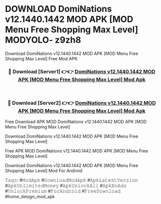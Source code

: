 # DOWNLOAD DomiNations v12.1440.1442 MOD APK [MOD Menu Free Shopping Max Level] MODYOLO- z9zh8
Download DomiNations v12.1440.1442 MOD APK [MOD Menu Free Shopping Max Level] Free Mod APK

<div align="center">
<h3>🔴 Download [Server1] 👉👉 <a href="https://apk-comot.site?title=DomiNations_v12.1440.1442_MOD_APK_[MOD_Menu_Free_Shopping_Max_Level]">DomiNations v12.1440.1442 MOD APK [MOD Menu Free Shopping Max Level] Mod Apk</a></h3><br>

<h3>🔴 Download [Server2] 👉👉 <a href="https://apk-comot.site?title=DomiNations_v12.1440.1442_MOD_APK_[MOD_Menu_Free_Shopping_Max_Level]">DomiNations v12.1440.1442 MOD APK [MOD Menu Free Shopping Max Level] Mod Apk</a></h3>
</div>


Free Download APK MOD DomiNations v12.1440.1442 MOD APK [MOD Menu Free Shopping Max Level]

Download DomiNations v12.1440.1442 MOD APK [MOD Menu Free Shopping Max Level] 

Free APK MOD DomiNations v12.1440.1442 MOD APK [MOD Menu Free Shopping Max Level] 

Download DomiNations v12.1440.1442 MOD APK [MOD Menu Free Shopping Max Level] Mod For Android

𝚃𝚊𝚐𝚜: #𝙼𝚘𝚍𝙰𝚙𝚔 #𝙳𝚘𝚠𝚗𝚕𝚘𝚊𝚍𝙼𝚘𝚍𝙰𝚙𝚔 #𝙰𝚙𝚔𝙻𝚊𝚝𝚎𝚜𝚝𝚅𝚎𝚛𝚜𝚒𝚘𝚗 #𝙰𝚙𝚔𝚄𝚗𝚕𝚒𝚖𝚒𝚝𝚎𝚍𝙼𝚘𝚗𝚎𝚢 #𝙰𝚙𝚔𝚄𝚗𝚕𝚘𝚌𝚔𝙰𝚕𝚕 #𝙰𝚙𝚔𝙽𝚘𝙰𝚍𝚜 #𝚄𝚗𝚕𝚘𝚌𝚔𝙿𝚛𝚎𝚖𝚒𝚞𝚖 #𝙵𝚘𝚛𝙰𝚗𝚍𝚛𝚘𝚒𝚍 #𝙵𝚛𝚎𝚎𝙳𝚘𝚠𝚗𝚕𝚘𝚊𝚍 #home_design_mod_apk